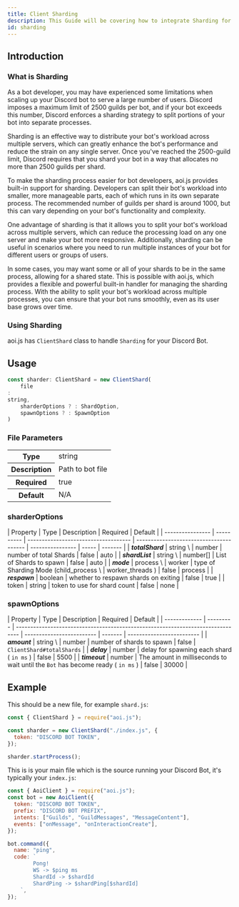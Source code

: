 ```yaml
---
title: Client Sharding
description: This Guide will be covering how to integrate Sharding for your Discord Bot.
id: sharding
---
```


## Introduction

### What is Sharding

As a bot developer, you may have experienced some limitations when scaling up your Discord bot to serve a large number of users. Discord imposes a maximum limit of 2500 guilds per bot, and if your bot exceeds this number, Discord enforces a sharding strategy to split portions of your bot into separate processes.

Sharding is an effective way to distribute your bot's workload across multiple servers, which can greatly enhance the bot's performance and reduce the strain on any single server. Once you've reached the 2500-guild limit, Discord requires that you shard your bot in a way that allocates no more than 2500 guilds per shard.

To make the sharding process easier for bot developers, aoi.js provides built-in support for sharding. Developers can split their bot's workload into smaller, more manageable parts, each of which runs in its own separate process. The recommended number of guilds per shard is around 1000, but this can vary depending on your bot's functionality and complexity.

One advantage of sharding is that it allows you to split your bot's workload across multiple servers, which can reduce the processing load on any one server and make your bot more responsive. Additionally, sharding can be useful in scenarios where you need to run multiple instances of your bot for different users or groups of users.

In some cases, you may want some or all of your shards to be in the same process, allowing for a shared state. This is possible with aoi.js, which provides a flexible and powerful built-in handler for managing the sharding process. With the ability to split your bot's workload across multiple processes, you can ensure that your bot runs smoothly, even as its user base grows over time.

### Using Sharding

aoi.js has `ClientShard` class to handle `Sharding` for your Discord Bot.

## Usage

```ts
const sharder: ClientShard = new ClientShard(
    file
:
string,
    sharderOptions ? : ShardOption,
    spawnOptions ? : SpawnOption
)
```

### File Parameters

<table>
  <tr>
    <th>Type</th>
    <td>string</td>
  </tr>
  <tr>
    <th>Description</th>
    <td>Path to bot file</td>
  </tr>
    <tr>
    <th>Required</th>
    <td>true</td>
  </tr>
  <tr>
    <th>Default</th>
    <td>N/A</td>
  </tr>
</table>

### sharderOptions

| Property         | Type       | Description                          | Required                                | Default          |
| ---------------- | ---------- | ------------------------------------ | --------------------------------------- | ---------------- | ----- | ------- |
| **_totalShard_** | string \   | number                               | number of total Shards                  | false            | auto  |
| **_shardList_**  | string \   | number[]                             | List of Shards to spawn                 | false            | auto  |
| **_mode_**       | process \  | worker                               | type of Sharding Mode (child_process \  | worker_threads ) | false | process |
| **_respawn_**    | boolean    | whether to respawn shards on exiting | false                                   | true             |
| token            | string     | token to use for shard count         | false                                   | none             |

### spawnOptions

| Property      | Type      | Description                                                                     | Required                  | Default |
| ------------- | --------- | ------------------------------------------------------------------------------- | ------------------------- | ------- | ------------------------- |
| **_amount_**  | string \  | number                                                                          | number of shards to spawn | false   | `ClientShard#totalShards` |
| **_delay_**   | number    | delay for spawning each shard ( `in ms` )                                       | false                     | 5500    |
| **_timeout_** | number    | The amount in milliseconds to wait until the `Bot` has become ready ( `in ms` ) | false                     | 30000   |

## Example

This should be a new file, for example `shard.js`:

```js title="shard.js"
const { ClientShard } = require("aoi.js");

const sharder = new ClientShard("./index.js", {
  token: "DISCORD BOT TOKEN",
});

sharder.startProcess();
```

This is is your main file which is the source running your Discord Bot, it's typically your `index.js`:

```js title="index.js"
const { AoiClient } = require("aoi.js");
const bot = new AoiClient({
  token: "DISCORD BOT TOKEN",
  prefix: "DISCORD BOT PREFIX",
  intents: ["Guilds", "GuildMessages", "MessageContent"],
  events: ["onMessage", "onInteractionCreate"],
});

bot.command({
  name: "ping",
  code: `
        Pong!
        WS -> $ping ms
        ShardId -> $shardId
        ShardPing -> $shardPing[$shardId]
    `,
});
```
